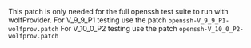 This patch is only needed for the full openssh test suite to run with wolfProvider.
For V_9_9_P1 testing use the patch `openssh-V_9_9_P1-wolfprov.patch`
For V_10_0_P2 testing use the patch `openssh-V_10_0_P2-wolfprov.patch`
